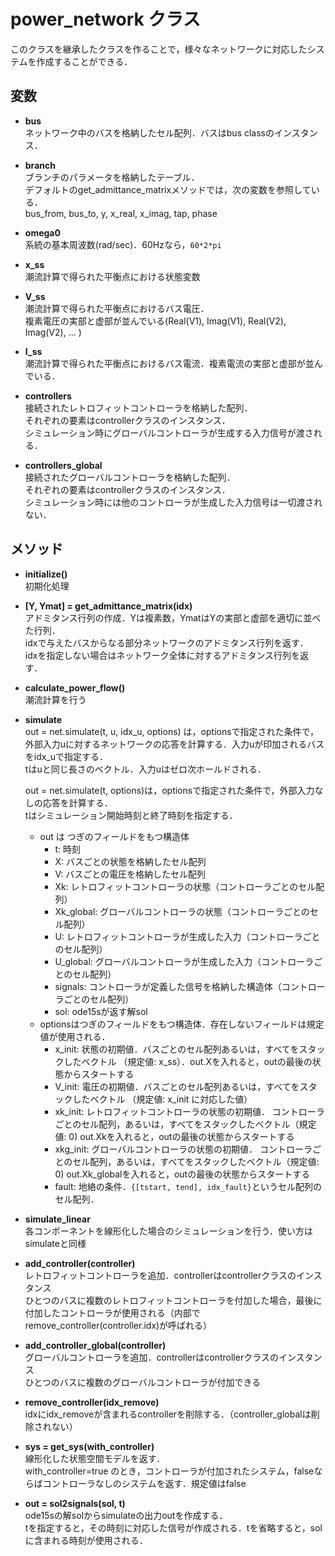 # power_network クラス

このクラスを継承したクラスを作ることで，様々なネットワークに対応したシステムを作成することができる．

## 変数

- **bus**   
  ネットワーク中のバスを格納したセル配列．バスはbus classのインスタンス．
- **branch**  
   ブランチのパラメータを格納したテーブル．  
    デフォルトのget_admittance_matrixメソッドでは，次の変数を参照している．  
    bus_from, bus_to, y, x_real, x_imag, tap, phase

- **omega0**  
  系統の基本周波数(rad/sec)．60Hzなら，`60*2*pi`
- **x_ss**  
  潮流計算で得られた平衡点における状態変数
- **V_ss**  
  潮流計算で得られた平衡点におけるバス電圧．  
  複素電圧の実部と虚部が並んでいる(Real(V1), Imag(V1), Real(V2), Imag(V2), ... )
- **I_ss**  
  潮流計算で得られた平衡点におけるバス電流．複素電流の実部と虚部が並んでいる．
- **controllers**  
  接続されたレトロフィットコントローラを格納した配列．  
  それぞれの要素はcontrollerクラスのインスタンス．  
  シミュレーション時にグローバルコントローラが生成する入力信号が渡される．
- **controllers_global**  
  接続されたグローバルコントローラを格納した配列．  
  それぞれの要素はcontrollerクラスのインスタンス．  
  シミュレーション時には他のコントローラが生成した入力信号は一切渡されない．


## メソッド

- **initialize()**  
  初期化処理

- **[Y, Ymat] = get_admittance_matrix(idx)**  
  アドミタンス行列の作成．Yは複素数，YmatはYの実部と虚部を適切に並べた行列．  
  idxで与えたバスからなる部分ネットワークのアドミタンス行列を返す．  
  idxを指定しない場合はネットワーク全体に対するアドミタンス行列を返す．  

- **calculate_power_flow()**  
  潮流計算を行う

- **simulate**  
  out = net.simulate(t, u, idx_u, options) は，optionsで指定された条件で，外部入力uに対するネットワークの応答を計算する．入力uが印加されるバスをidx_uで指定する．  
  tはuと同じ長さのベクトル．入力uはゼロ次ホールドされる．  

  out = net.simulate(t, options)は，optionsで指定された条件で，外部入力なしの応答を計算する．  
  tはシミュレーション開始時刻と終了時刻を指定する．    

  - out は つぎのフィールドをもつ構造体
    - t: 時刻
    - X: バスごとの状態を格納したセル配列
    - V: バスごとの電圧を格納したセル配列
    - Xk: レトロフィットコントローラの状態（コントローラごとのセル配列）
    - Xk_global: グローバルコントローラの状態（コントローラごとのセル配列）
    - U: レトロフィットコントローラが生成した入力（コントローラごとのセル配列）
    - U_global: グローバルコントローラが生成した入力（コントローラごとのセル配列）
    - signals: コントローラが定義した信号を格納した構造体（コントローラごとのセル配列）
    - sol: ode15sが返す解sol
  - optionsはつぎのフィールドをもつ構造体．存在しないフィールドは規定値が使用される．
    - x_init: 状態の初期値．バスごとのセル配列あるいは，すべてをスタックしたベクトル
      （規定値: x_ss）．out.Xを入れると，outの最後の状態からスタートする
    - V_init: 電圧の初期値．バスごとのセル配列あるいは，すべてをスタックしたベクトル
      （規定値: x_init に対応した値）
    - xk_init: レトロフィットコントローラの状態の初期値．
      コントローラごとのセル配列，あるいは，すべてをスタックしたベクトル（規定値: 0)
      out.Xkを入れると，outの最後の状態からスタートする
    - xkg_init: グローバルコントローラの状態の初期値．
      コントローラごとのセル配列，あるいは，すべてをスタックしたベクトル（規定値: 0)
      out.Xk_globalを入れると，outの最後の状態からスタートする
    - fault: 地絡の条件．`{[tstart, tend], idx_fault}`というセル配列のセル配列．
- **simulate_linear**   
  各コンポーネントを線形化した場合のシミュレーションを行う．使い方はsimulateと同様

- **add_controller(controller)**   
  レトロフィットコントローラを追加．controllerはcontrollerクラスのインスタンス  
  ひとつのバスに複数のレトロフィットコントローラを付加した場合，最後に付加したコントローラが使用される（内部でremove_controller(controller.idx)が呼ばれる）

- **add_controller_global(controller)**   
  グローバルコントローラを追加．controllerはcontrollerクラスのインスタンス  
  ひとつのバスに複数のグローバルコントローラが付加できる

- **remove_controller(idx_remove)**  
  idxにidx_removeが含まれるcontrollerを削除する．（controller_globalは削除されない）  

- **sys = get_sys(with_controller)**  
  線形化した状態空間モデルを返す．  
  with_controller=true のとき，コントローラが付加されたシステム，falseならばコントローラなしのシステムを返す．規定値はfalse

- **out = sol2signals(sol, t)**  
  ode15sの解solからsimulateの出力outを作成する．  
  tを指定すると，その時刻に対応した信号が作成される．tを省略すると，solに含まれる時刻が使用される．